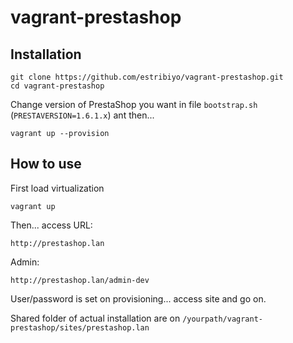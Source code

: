 # vagrant-prestashop

## Installation

    git clone https://github.com/estribiyo/vagrant-prestashop.git
    cd vagrant-prestashop

Change version of PrestaShop you want in file `bootstrap.sh` (`PRESTAVERSION=1.6.1.x`) ant then...

    vagrant up --provision

## How to use

First load virtualization

    vagrant up

Then... access URL:

    http://prestashop.lan

Admin:

    http://prestashop.lan/admin-dev

User/password is set on provisioning... access site and go on.

Shared folder of actual installation are on `/yourpath/vagrant-prestashop/sites/prestashop.lan`